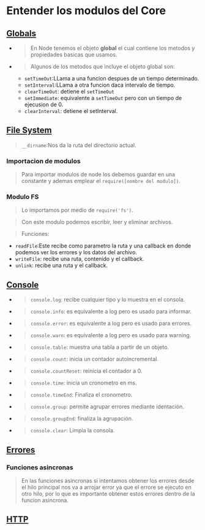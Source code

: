# Entender los modulos  del Core
## [Globals](./Globals.js)
* > En Node tenemos el objeto **global** el cual contiene los metodos  y propiedades basicas que usamos.
 * >Algunos de los metodos que incluye el objeto global son:
    * `setTimeOut`:LLama a una funcion despues de un tiempo determinado.
    * `setInterval`:LLama a otra funcion daca intervalo de tiempo.
    * `clearTimeOut`: detiene el `setTimeOut`
    * `setImmediate`: equivalente a `setTimeOut` pero con un tiempo de ejecusion de 0.
    * `clearInterval`: detiene el setInterval.

## [File System](./File_System.js)
>`__dirname`:Nos da la ruta del directorio actual.
### Importacion de modulos
> Para importar modulos de node los debemos guardar en una constante y ademas emplear el `require([nombre del modulo])`.
### Modulo FS
>Lo importamos por medio de `require('fs')`.

>Con este modulo podemos escribir, leer y eliminar archivos.

>Funciones:
* `readFile`:Este recibe como parametro  la ruta y una callback en donde podemos ver los errores y los datos del archivo.
* `writeFile`: recibe una ruta, contenido y el callback.
* `unlink`: recibe una ruta y el callback.

## [Console](./Console.js)
* >`console.log`: recibe cualquier tipo y lo muestra en el consola.
* >`console.info`: es equivalente a log pero es usado para informar.
* >`console.error`: es equivalente a log pero es usado para errores.
* >`console.warn`: es equivalente a log pero es usado para warning.
* >`console.table`: muestra una tabla a partir de un objeto.
* >`console.count`: inicia un contador autoincremental.
* >`console.countReset`: reinicia el contador a 0.
* >`console.time`: inicia un cronometro en ms.
* >`console.timeEnd`: Finaliza el cronometro.
* >`console.group`: permite agrupar errores mediante identación.
* >`console.groupEnd`: finaliza la agrupación.
* >`console.clear`: Limpia la consola. 

## [Errores](./Try_catch.js)
### Funciones asincronas
> En las funciones asincronas si intentamos obtener los errores desde el hilo principal nos va a arrojar error ya que el errore se ejecuto en otro hilo, por lo que es importante obtener estos errores dentro de la funcion asincrona.

## [HTTP](./Http.js)